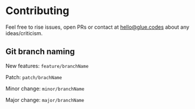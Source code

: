 # Contributing

Feel free to rise issues, open PRs or contact at hello@glue.codes about any ideas/criticism.

## Git branch naming

New features: `feature/branchName`

Patch: `patch/brachName`

Minor change: `minor/branchName`

Major change: `major/branchName`
